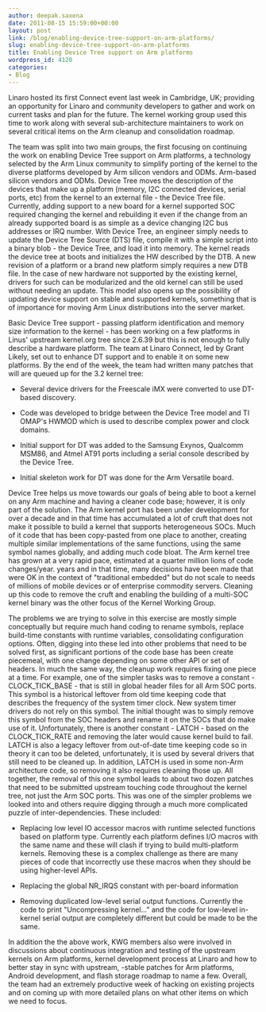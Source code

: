 ```yaml
---
author: deepak.saxena
date: 2011-08-15 15:59:00+00:00
layout: post
link: /blog/enabling-device-tree-support-on-arm-platforms/
slug: enabling-device-tree-support-on-arm-platforms
title: Enabling Device Tree support on Arm platforms
wordpress_id: 4120
categories:
- Blog
---
```


Linaro hosted its first Connect event last week in Cambridge, UK; providing an opportunity for Linaro and community developers to gather and work on current tasks and plan for the future.  The kernel working group used this time to work along with several sub-architecture maintainers to work on several critical items on the Arm cleanup and consolidation roadmap.

The team was split into two main groups, the first focusing on continuing the work on enabling Device Tree support on Arm platforms, a technology selected by the Arm Linux community to simplify porting of the kernel to the diverse platforms developed by Arm silicon vendors and ODMs.  Arm-based silicon vendors and ODMs.  Device Tree moves the description of the  devices that make up a platform (memory, I2C connected devices, serial ports, etc) from the kernel to an external file - the Device Tree file. Currently, adding support to a new board for a kernel supported SOC required changing the kernel and rebuilding it even if the change from an already supported board is as simple as a device changing I2C bus addresses or IRQ number. With Device Tree, an engineer simply needs to update the Device Tree Source (DTS) file, compile it with a simple script into a binary blob - the Device Tree, and load it into memory. The kernel reads the device tree at boots and initializes the HW described by the DTB. A new revision of a platform or a brand new platform simply requires a new DTB file. In the case of new hardware not supported by the existing kernel, drivers for such can be modularized and the old kernel can still be used without needing an update. This model also opens up the possibility of updating device support on stable and supported kernels, something that is of importance for moving Arm Linux distributions into the server market.

Basic Device Tree support - passing platform identification and memory size information to the kernel - has been working on a few platforms in Linus' upstream kernel.org tree since 2.6.39 but this is not enough to fully describe a hardware platform. The team at Linaro Connect, led by Grant Likely, set out to enhance DT support and to enable it on some new platforms. By the end of the week, the team had written many patches that will are queued up for the 3.2 kernel tree:

  * Several device drivers for the Freescale iMX were converted to use DT-based discovery.


  * Code was developed to bridge between the Device Tree model and TI OMAP's HWMOD which is used to describe complex power and clock domains.


  * Initial support for DT was added to the Samsung Exynos, Qualcomm MSM86, and Atmel AT91 ports including a serial console described by the Device Tree.


  * Initial skeleton work for DT was done for the Arm Versatile board.


Device Tree helps us move towards our goals of being able to boot a kernel on any Arm machine and having a cleaner code base; however, it is only part of the solution. The Arm kernel port has been under development for over a decade and in that time has accumulated a lot of cruft that does not make it possible to build a kernel that supports heterogeneous SOCs. Much of it code that has been copy-pasted from one place to another, creating multiple similar implementations of the same functions, using the same symbol names globally, and adding much code bloat. The Arm kernel tree has grown at a very rapid pace, estimated at a quarter million lions of code changes/year.  years and in that time, many decisions have been made that were OK in the context of "traditional embedded" but do not scale to needs of millions of mobile devices or of enterprise commodity servers. Cleaning up this code to remove the cruft and enabling the building of a multi-SOC kernel binary was the other focus of the Kernel Working Group.

The problems we are trying to solve in this exercise are mostly simple conceptually but require much hand coding to rename symbols, replace build-time constants with runtime variables, consolidating configuration options. Often, digging into these led into other problems that need to be solved first, as significant portions of the code base has been create piecemeal, with one change depending on some other API or set of headers. In much the same way, the cleanup work requires fixing one piece at a time. For example, one of the simpler tasks was to remove a constant - CLOCK_TICK_BASE - that is still in global header files for all Arm SOC ports. This symbol is a historical leftover from old time keeping code that describes the frequency of the system timer clock. New system timer drivers do not rely on this symbol. The initial thought was to simply remove this symbol from the SOC headers and rename it on the SOCs that do make use of it. Unfortunately, there is another constant - LATCH - based on the CLOCK_TICK_RATE and removing the later would cause kernel build to fail. LATCH is also a legacy leftover from out-of-date time keeping code so in theory it can too be deleted, unfortunately, it is used by several drivers that still need to be cleaned up. In addition, LATCH is used in some non-Arm architecture code, so removing it also requires cleaning those up. All together, the removal of this one symbol leads to about two dozen patches that need to be submitted upstream touching code throughout the kernel tree, not just the Arm SOC ports. This was one of the simpler problems we looked into and others require digging through a much more complicated puzzle of inter-dependencies. These included:


  * Replacing low level IO accessor macros with runtime selected functions based on platform type. Currently each platform defines I/O macros with the same name and these will clash if trying to build multi-platform kernels. Removing these is a complex challenge as there are many pieces of code that incorrectly use these macros when they should be using higher-level APIs.


  * Replacing the global NR_IRQS constant with per-board information


  * Removing duplicated low-level serial output functions. Currently the code to print "Uncompressing kernel..." and the code for low-level in-kernel serial output are completely different but could be made to be the same.


In addition the the above work, KWG members also were involved in discussions about continuous integration and testing of the upstream kernels on Arm platforms, kernel development process at Linaro and how to better stay in sync with upstream, -stable patches for Arm platforms, Android development, and flash storage roadmap to name a few.  Overall, the team had an extremely productive week of hacking on existing projects and on coming up with more detailed plans on what other items on which we need to focus.
